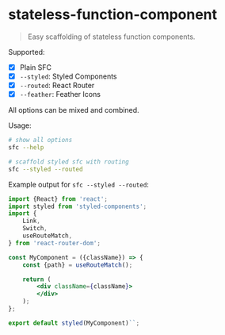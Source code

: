 # stateless-function-component
> Easy scaffolding of stateless function components.

Supported:

- [x] Plain SFC
- [x] `--styled`: Styled Components
- [x] `--routed`: React Router
- [x] `--feather`: Feather Icons

All options can be mixed and combined.

Usage:

```bash
# show all options
sfc --help

# scaffold styled sfc with routing
sfc --styled --routed
```

Example output for `sfc --styled --routed`:
```jsx
import {React} from 'react';
import styled from 'styled-components';
import {
    Link,
    Switch,
    useRouteMatch,
} from 'react-router-dom';

const MyComponent = ({className}) => {
    const {path} = useRouteMatch();

    return (
        <div className={className}>
        </div>
    );
};

export default styled(MyComponent)``;
```
